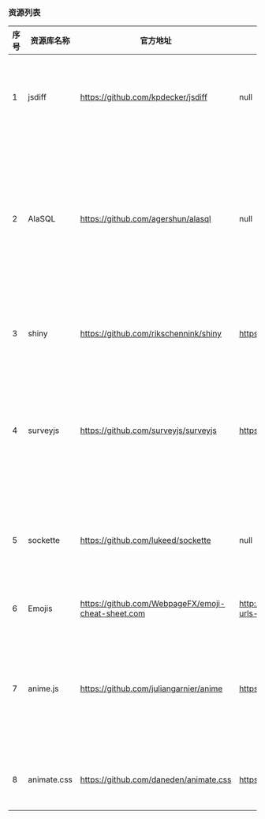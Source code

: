 ### 资源列表

序号    |   资源库名称  |   官方地址    |   演示地址    |   描述
--- |   --- |   --- |   ---     |   ---     |
1   |  jsdiff  |   https://github.com/kpdecker/jsdiff  |    null    |   一个javascript文本差异实现。基于“An O（ND）差分算法及其变化”中提出的算法。   
2   |   AlaSQL  |   https://github.com/agershun/alasql  |   null    |   AlaSQL是一个开源SQL数据库为JavaScript的强烈关注于查询速度和数据源灵活性为关系数据和无模式的数据。它适用于Web浏览器，Node.js和移动应用程序。
3   |   shiny   |   https://github.com/rikschennink/shiny   |   https://pqina.nl/shiny/ |   在支持DeviceMotion事件的设备上为文本，背景和边框添加闪亮的反射效果
4   |   surveyjs    |  https://github.com/surveyjs/surveyjs |   https://surveyjs.io/Examples/Library/    |   SurveyJS是一种向您的网站添加调查和表单的现代方式。它有angular2 +，jQuery，knockout，react和vue的版本。
5   |   sockette    |   https://github.com/lukeed/sockette  |   null    |   Sockette是一个很小的（348字节）包装器WebSocket，如果连接丢失，它将自动重新连接！
6   |   Emojis  |   https://github.com/WebpageFX/emoji-cheat-sheet.com  |   http://matthewrayfield.com/articles/animating-urls-with-javascript-and-emojis/    |   支持网页中生成自己满意的表情包括url
7   |   anime.js    |   https://github.com/juliangarnier/anime   |   https://codepen.io/collection/XLebem/    |   是一个轻量级JavaScript动画库，具有简单但功能强大的API、它适用于CSS属性，SVG，DOM属性和JavaScript对象
8   |   animate.css |   https://github.com/daneden/animate.css  |   https://daneden.github.io/animate.css/  |   animate.css是一组很酷，有趣，跨浏览器的动画,专门为动画而生的